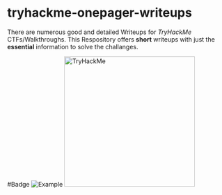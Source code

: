 # tryhackme-onepager-writeups
There are numerous good and detailed Writeups for *TryHackMe* CTFs/Walkthroughs. This Respository offers **short** writeups with just the **essential** information to solve the challanges. 

#Badge
 ![Example](https://tryhackme-badges.s3.amazonaws.com/LucaMarc.png)
<img src="https://tryhackme-badges.s3.amazonaws.com/LucaMarc.png" alt="TryHackMe" width="300">
